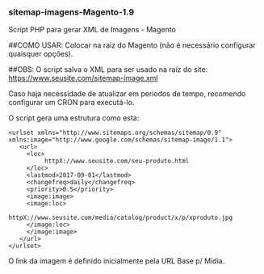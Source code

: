 ### sitemap-imagens-Magento-1.9
Script PHP para gerar XML de Imagens - Magento

##COMO USAR:
Colocar na raiz do Magento (não é necessário configurar quaisquer opções).

##OBS:
O script salva o XML para ser usado na raíz do site:
https://www.seusite.com/sitemap-image.xml

Caso haja necessidade de atualizar em períodos de tempo, recomendo configurar um CRON para executá-lo.

O script gera uma estrutura como esta:
```
<urlset xmlns="http://www.sitemaps.org/schemas/sitemap/0.9" xmlns:image="http://www.google.com/schemas/sitemap-image/1.1">
   <url>
     <loc>
          httpX://www.seusite.com/seu-produto.html
     </loc>
     <lastmod>2017-09-01</lastmod>
     <changefreq>daily</changefreq>
     <priority>0.5</priority>
     <image:image>
     <image:loc>
          httpX://www.seusite.com/media/catalog/product/x/p/xproduto.jpg
     </image:loc>
     </image:image>
   </url>
</urlset>
```
O link da imagem é definido inicialmente pela URL Base p/ Mídia.
